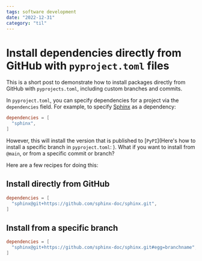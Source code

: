 ```yaml
---
tags: software development
date: "2022-12-31"
category: "til"
---
```


# Install dependencies directly from GitHub with `pyproject.toml` files

This is a short post to demonstrate how to install packages directly from GitHub with `pyprojects.toml`, including custom branches and commits.

In `pyproject.toml`, you can specify dependencies for a project via the `dependencies` field.
For example, to specify [Sphinx](https://sphinx-doc.org) as a dependency:

```toml
dependencies = [
  "sphinx",
]
```

However, this will install the version that is published to [`PyPI`](Here's how to install a specific branch in `pyproject.toml`:
).
What if you want to install from `@main`, or from a specific commit or branch?

Here are a few recipes for doing this:

## Install directly from GitHub

```toml
dependencies = [
  "sphinx@git+https://github.com/sphinx-doc/sphinx.git",
]
```

## Install from a specific branch

```toml
dependencies = [
  "sphinx@git+https://github.com/sphinx-doc/sphinx.git#egg=branchname",
]
```
